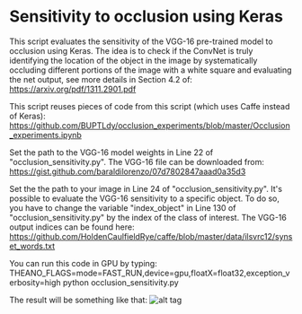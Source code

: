 # Sensitivity to occlusion using Keras
This script evaluates the sensitivity of the VGG-16 pre-trained model to occlusion using Keras. The idea is to check if the ConvNet is truly identifying the location of the object in the image by systematically occluding different portions of the image with a white square and evaluating the net output, see more details in Section 4.2 of: https://arxiv.org/pdf/1311.2901.pdf

This script reuses pieces of code from this script (which uses Caffe instead of Keras):
https://github.com/BUPTLdy/occlusion_experiments/blob/master/Occlusion_experiments.ipynb

Set the path to the VGG-16 model weights in Line 22 of "occlusion_sensitivity.py". The VGG-16 file can be downloaded from: https://gist.github.com/baraldilorenzo/07d7802847aaad0a35d3

Set the the path to your image in Line 24 of "occlusion_sensitivity.py".
It's possible to evaluate the VGG-16 sensitivity to a specific object. To do so, you have to change the variable "index_object" in Line 130 of "occlusion_sensitivity.py" by the index of the class of interest. The VGG-16 output indices can be found here:
https://github.com/HoldenCaulfieldRye/caffe/blob/master/data/ilsvrc12/synset_words.txt

You can run this code in GPU by typing: THEANO_FLAGS=mode=FAST_RUN,device=gpu,floatX=float32,exception_verbosity=high python occlusion_sensitivity.py

The result will be something like that:
![alt tag](https://github.com/oswaldoludwig/Sensitivity-to-occlusion-Keras-/blob/master/result.png)
